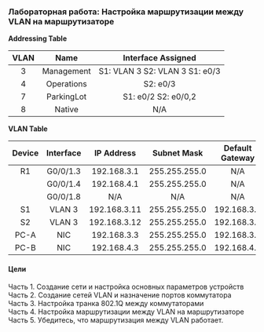 ### **Лабораторная работа: Настройка маршрутизации между VLAN на маршрутизаторе**

**Addressing Table**

| VLAN       | Name | Interface Assigned |
| :-------------: |:------------------:| :-----:|
| 3 | Management | S1: VLAN 3 S2: VLAN 3 S1: e0/3 |
| 4 | Operations |   S2: e0/3 |
| 7 | ParkingLot |  S1: e0/2  S2: e0/0,2 |
| 8 | Native |  N/A |

**VLAN Table**

| Device | Interface | IP Address | Subnet Mask | Default Gateway |
| :-------------: |:------------------:| :-----:| :-----:| :-----:|
| R1 | G0/0/1.3 | 192.168.3.1 | 255.255.255.0 |  N/A
|      | G0/0/1.4 | 192.168.4.1 | 255.255.255.0 |  N/A
|      | G0/0/1.8 | N/A | N/A |  N/A
| S1 | VLAN 3 | 192.168.3.11 | 255.255.255.0 |  192.168.3.1
| S2 | VLAN 3 | 192.168.3.12 | 255.255.255.0 |  192.168.3.1
| PC-A | NIC | 192.168.3.3 | 255.255.255.0 |  192.168.3.1
| PC-B | NIC | 192.168.4.3 | 255.255.255.0 |  192.168.4.1

#### **Цели**  
Часть 1. Создание сети и настройка основных параметров устройств  
Часть 2. Создание сетей VLAN и назначение портов коммутатора  
Часть 3. Настройка транка 802.1Q между коммутаторами  
Часть 4. Настройка маршрутизации между VLAN на маршрутизаторе  
Часть 5. Убедитесь, что маршрутизация между VLAN работает.